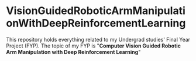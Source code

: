 # VisionGuidedRoboticArmManipulationWithDeepReinforcementLearning
This repository holds everything related to my Undergrad studies' Final Year Project (FYP). The topic of my FYP is "**Computer Vision Guided Robotic Arm Manipulation with Deep Reinforcement Learning**"

